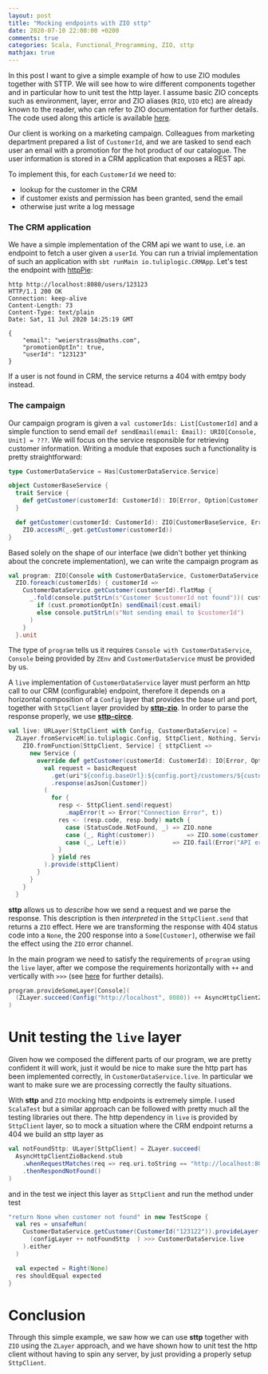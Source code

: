 ```yaml
---
layout: post
title: "Mocking endpoints with ZIO sttp"
date: 2020-07-10 22:00:00 +0200
comments: true
categories: Scala, Functional_Programming, ZIO, sttp
mathjax: true
---
```


In this post I want to give a simple example of how to use ZIO modules together with STTP. We will see how to wire different components together and in particular how to unit test the http layer. I assume basic ZIO concepts such as environment, layer, error and ZIO aliases (`RIO`, `UIO` etc) are already known to the reader, who can refer to ZIO documentation for further details. The code used along this article is available [here](https://github.com/pierangeloc/blog-zio-sttp).


Our client is working on a marketing campaign. Colleagues from marketing department prepared a list of `CustomerId`, and we are tasked to send each user an email with a promotion for the hot product of our catalogue. The user information is stored in a CRM application that exposes a REST api.

To implement this, for each `CustomerId` we need to:

- lookup for the customer in the CRM
- if customer exists and permission has been granted, send the email
- otherwise just write a log message

### The CRM application
We have a simple implementation of the CRM api we want to use, i.e. an endpoint to fetch a user given a `userId`. You can run a trivial implementation of such an application with `sbt runMain io.tuliplogic.CRMApp`. Let's test the endpoint with [httpPie](https://httpie.org/):

```
http http://localhost:8080/users/123123
HTTP/1.1 200 OK
Connection: keep-alive
Content-Length: 73
Content-Type: text/plain
Date: Sat, 11 Jul 2020 14:25:19 GMT

{
    "email": "weierstrass@maths.com",
    "promotionOptIn": true,
    "userId": "123123"
}
```

If a user is not found in CRM, the service returns a 404 with emtpy body instead.

### The campaign
Our campaign program is given a `val customerIds: List[CustomerId]` and a simple function to send email `def sendEmail(email: Email): URIO[Console, Unit] = ???`. We will focus on the service responsible for retrieving customer information. Writing a module that exposes such a functionality is pretty straightforward:

```scala
type CustomerDataService = Has[CustomerDataService.Service]

object CustomerBaseService {
  trait Service {
    def getCustomer(customerId: CustomerId): IO[Error, Option[Customer]]
  }

  def getCustomer(customerId: CustomerId): ZIO[CustomerBaseService, Error, Option[Customer]] =
    ZIO.accessM(_.get.getCustomer(customerId))
}
```

Based solely on the shape of our interface (we didn't bother yet thinking about the concrete implementation), we can write the campaign program as

```scala
val program: ZIO[Console with CustomerDataService, CustomerDataService.Error, Unit] =
  ZIO.foreach(customerIds) { customerId =>
    CustomerDataService.getCustomer(customerId).flatMap {
      _.fold(console.putStrLn(s"Customer $customerId not found"))( cust =>
        if (cust.promotionOptIn) sendEmail(cust.email)
        else console.putStrLn(s"Not sending email to $customerId")
      )
    }
  }.unit
```

The type of `program` tells us it requires `Console with CustomerDataService`, `Console` being provided by `ZEnv` and `CustomerDataService` must be provided by us.
  
A `live` implementation of `CustomerDataService` layer must perform an http call to our CRM (configurable) endpoint, therefore it depends on a horizontal composition of a `Config` layer that provides the base url and port, together with `SttpClient` layer provided by [**sttp-zio**](https://sttp.softwaremill.com/en/latest/backends/zio.html). In order to parse the response properly, we use [**sttp-circe**](https://sttp.softwaremill.com/en/latest/json.html#circe).

```scala
val live: URLayer[SttpClient with Config, CustomerDataService] =
  ZLayer.fromServiceM[io.tuliplogic.Config, SttpClient, Nothing, Service] { config =>
    ZIO.fromFunction[SttpClient, Service] { sttpClient =>
      new Service {
        override def getCustomer(customerId: CustomerId): IO[Error, Option[Customer]] = {
          val request = basicRequest
            .get(uri"${config.baseUrl}:${config.port}/customers/${customerId.value}")
            .response(asJson[Customer])
          (
            for {
              resp <- SttpClient.send(request)
                .mapError(t => Error("Connection Error", t))
              res <- (resp.code, resp.body) match {
                case (StatusCode.NotFound, _) => ZIO.none
                case (_, Right(customer))         => ZIO.some(customer)
                case (_, Left(e))             => ZIO.fail(Error("API error", e))
              }
            } yield res
          ).provide(sttpClient)
        }
      }
    }
  }
```

**sttp** allows us to _describe_ how we send a request and we parse the response. This description is then _interpreted_ in the `SttpClient.send` that returns a `ZIO` effect. Here we are transforming the response with 404 status code into a `None`, the 200 response into a `Some[Customer]`, otherwise we fail the effect using the `ZIO` error channel.

In the main program we need to satisfy the requirements of `program` using the `live` layer, after we compose the requirements horizontally with `++` and vertically with `>>>` (see [here](https://zio.dev/docs/howto/howto_use_layers) for further details).

```scala
program.provideSomeLayer[Console](
  (ZLayer.succeed(Config("http://localhost", 8080)) ++ AsyncHttpClientZioBackend.layer()) >>> CustomerDataService.live
)
```

# Unit testing the `live` layer

Given how we composed the different parts of our program, we are pretty confident it will work, just it would be nice to make sure
the http part has been implemented correctly, in `CustomerDataService.live`. In particular we want to make sure we are processing correctly the faulty situations.

With **sttp** and `ZIO` mocking http endpoints is extremely simple. I used `ScalaTest` but a similar approach can be followed with pretty much all the testing libraries out there. The http dependency in `live` is provided by `SttpClient` layer, so to mock a situation where the CRM endpoint returns a 404 we build an sttp layer as

```scala
val notFoundSttp: ULayer[SttpClient] = ZLayer.succeed(
  AsyncHttpClientZioBackend.stub
    .whenRequestMatches(req => req.uri.toString == "http://localhost:8080/customers/123122")
    .thenRespondNotFound()
)
```

and in the test we inject this layer as `SttpClient` and run the method under test

```scala
"return None when customer not found" in new TestScope {
  val res = unsafeRun(
    CustomerDataService.getCustomer(CustomerId("123122")).provideLayer(
      (configLayer ++ notFoundSttp  ) >>> CustomerDataService.live
    ).either
  )

  val expected = Right(None)
  res shouldEqual expected
}
```

# Conclusion
Through this simple example, we saw how we can use **sttp** together with `ZIO` using the `ZLayer` approach, and we have shown how to
unit test the http client without having to spin any server, by just providing a properly setup `SttpClient`.

